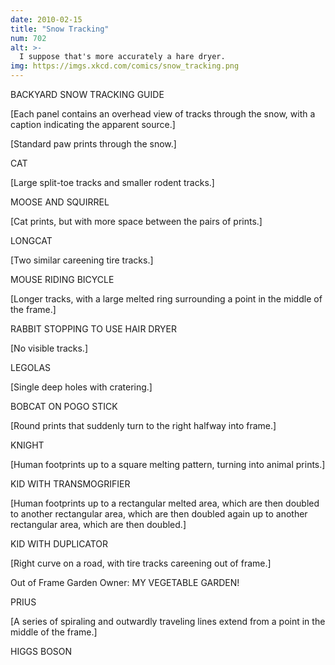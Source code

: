 ```yaml
---
date: 2010-02-15
title: "Snow Tracking"
num: 702
alt: >-
  I suppose that's more accurately a hare dryer.
img: https://imgs.xkcd.com/comics/snow_tracking.png
---
```

BACKYARD SNOW TRACKING GUIDE

[Each panel contains an overhead view of tracks through the snow, with a caption indicating the apparent source.]

[Standard paw prints through the snow.]

CAT

[Large split-toe tracks and smaller rodent tracks.]

MOOSE AND SQUIRREL

[Cat prints, but with more space between the pairs of prints.]

LONGCAT

[Two similar careening tire tracks.]

MOUSE RIDING BICYCLE

[Longer tracks, with a large melted ring surrounding a point in the middle of the frame.]

RABBIT STOPPING TO USE HAIR DRYER

[No visible tracks.]

LEGOLAS

[Single deep holes with cratering.]

BOBCAT ON POGO STICK

[Round prints that suddenly turn to the right halfway into frame.]

KNIGHT

[Human footprints up to a square melting pattern, turning into animal prints.]

KID WITH TRANSMOGRIFIER

[Human footprints up to a rectangular melted area, which are then doubled to another rectangular area, which are then doubled again up to another rectangular area, which are then doubled.]

KID WITH DUPLICATOR

[Right curve on a road, with tire tracks careening out of frame.]

Out of Frame Garden Owner: MY VEGETABLE GARDEN!

PRIUS

[A series of spiraling and outwardly traveling lines extend from a point in the middle of the frame.]

HIGGS BOSON